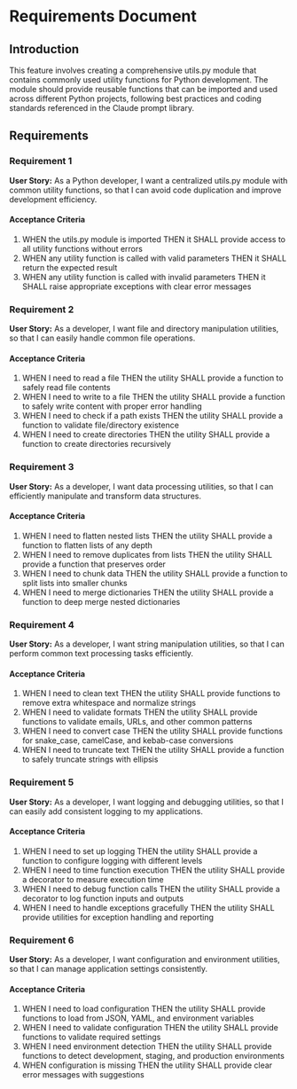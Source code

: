 # Requirements Document

## Introduction

This feature involves creating a comprehensive utils.py module that contains commonly used utility functions for Python development. The module should provide reusable functions that can be imported and used across different Python projects, following best practices and coding standards referenced in the Claude prompt library.

## Requirements

### Requirement 1

**User Story:** As a Python developer, I want a centralized utils.py module with common utility functions, so that I can avoid code duplication and improve development efficiency.

#### Acceptance Criteria

1. WHEN the utils.py module is imported THEN it SHALL provide access to all utility functions without errors
2. WHEN any utility function is called with valid parameters THEN it SHALL return the expected result
3. WHEN any utility function is called with invalid parameters THEN it SHALL raise appropriate exceptions with clear error messages

### Requirement 2

**User Story:** As a developer, I want file and directory manipulation utilities, so that I can easily handle common file operations.

#### Acceptance Criteria

1. WHEN I need to read a file THEN the utility SHALL provide a function to safely read file contents
2. WHEN I need to write to a file THEN the utility SHALL provide a function to safely write content with proper error handling
3. WHEN I need to check if a path exists THEN the utility SHALL provide a function to validate file/directory existence
4. WHEN I need to create directories THEN the utility SHALL provide a function to create directories recursively

### Requirement 3

**User Story:** As a developer, I want data processing utilities, so that I can efficiently manipulate and transform data structures.

#### Acceptance Criteria

1. WHEN I need to flatten nested lists THEN the utility SHALL provide a function to flatten lists of any depth
2. WHEN I need to remove duplicates from lists THEN the utility SHALL provide a function that preserves order
3. WHEN I need to chunk data THEN the utility SHALL provide a function to split lists into smaller chunks
4. WHEN I need to merge dictionaries THEN the utility SHALL provide a function to deep merge nested dictionaries

### Requirement 4

**User Story:** As a developer, I want string manipulation utilities, so that I can perform common text processing tasks efficiently.

#### Acceptance Criteria

1. WHEN I need to clean text THEN the utility SHALL provide functions to remove extra whitespace and normalize strings
2. WHEN I need to validate formats THEN the utility SHALL provide functions to validate emails, URLs, and other common patterns
3. WHEN I need to convert case THEN the utility SHALL provide functions for snake_case, camelCase, and kebab-case conversions
4. WHEN I need to truncate text THEN the utility SHALL provide a function to safely truncate strings with ellipsis

### Requirement 5

**User Story:** As a developer, I want logging and debugging utilities, so that I can easily add consistent logging to my applications.

#### Acceptance Criteria

1. WHEN I need to set up logging THEN the utility SHALL provide a function to configure logging with different levels
2. WHEN I need to time function execution THEN the utility SHALL provide a decorator to measure execution time
3. WHEN I need to debug function calls THEN the utility SHALL provide a decorator to log function inputs and outputs
4. WHEN I need to handle exceptions gracefully THEN the utility SHALL provide utilities for exception handling and reporting

### Requirement 6

**User Story:** As a developer, I want configuration and environment utilities, so that I can manage application settings consistently.

#### Acceptance Criteria

1. WHEN I need to load configuration THEN the utility SHALL provide functions to load from JSON, YAML, and environment variables
2. WHEN I need to validate configuration THEN the utility SHALL provide functions to validate required settings
3. WHEN I need environment detection THEN the utility SHALL provide functions to detect development, staging, and production environments
4. WHEN configuration is missing THEN the utility SHALL provide clear error messages with suggestions